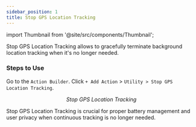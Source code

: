 ```yaml
---
sidebar_position: 1
title: Stop GPS Location Tracking
---
```


import Thumbnail from '@site/src/components/Thumbnail';

Stop GPS Location Tracking allows to gracefully terminate background location tracking when it's no longer needed.

### Steps to Use 

 Go to the `Action Builder`. Click `+ Add Action` > `Utility > Stop GPS Location Tracking`.

<figure>
<Thumbnail src="/img/reference/actionflow-blocks/stop-gps-location-tracking/stop-gps-location-tracking.png" alt="Stop GPS Location Tracking" />
<figcaption align='center'><i>Stop GPS Location Tracking</i></figcaption>
</figure>


Stop GPS Location Tracking is crucial for proper battery management and user privacy when continuous tracking is no longer needed.
